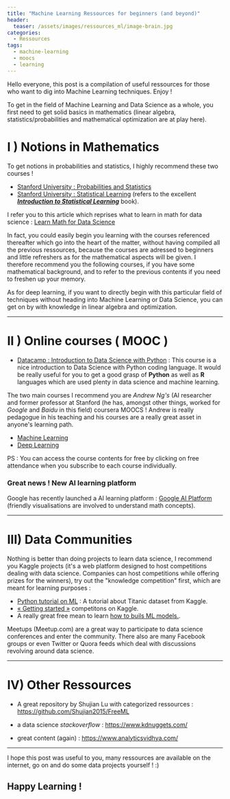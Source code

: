 ```yaml
---
title: "Machine Learning Ressources for beginners (and beyond)"
header:
  teaser: /assets/images/ressources_ml/image-brain.jpg
categories:
  - Ressources
tags:
  - machine-learning
  - moocs
  - learning
---
```



Hello everyone, this post is a compilation of useful ressources for those who want to dig into Machine Learning techniques.
Enjoy !

To get in the field of Machine Learning and Data Science as a whole, you first need to get solid basics in mathematics (linear algebra, statistics/probabilities and mathematical optimization are at play here).

# I ) Notions in Mathematics

To get notions in probabilities and statistics, I highly recommend these two courses !

* [Stanford University : Probabilities and Statistics](https://lagunita.stanford.edu/courses/course-v1:OLI+ProbStat+Open_Jan2017/info)
* [Stanford University : Statistical Learning](https://lagunita.stanford.edu/courses/HumanitiesSciences/StatLearning/Winter2016/info) (refers to the excellent [***Introduction to Statistical Learning***](http://www-bcf.usc.edu/~gareth/ISL/) book).

I refer you to this article which reprises what to learn in math for data science : 
[Learn Math for Data Science](https://elitedatascience.com/learn-math-for-data-science)

In fact, you could easily begin you learning with the courses referenced thereafter which go into the heart of the matter, without having compiled all the previous ressources, because the courses are adressed to beginners and little refreshers as for the mathematical aspects will be given. I therefore recommend you the following courses, if you have some mathematical background, and to refer to the previous contents if you need to freshen up your memory.

As for deep learning, if you want to directly begin with this particular field of techniques without heading into Machine Learning or Data Science, you can get on by with knowledge in linear algebra and optimization.

---

# II ) Online courses ( MOOC )

* [Datacamp : Introduction to Data Science with Python](https://www.datacamp.com/courses/intro-to-python-for-data-science) : This course is a nice introduction to Data Science with Python coding language. It would be really useful for you to get a good grasp of **Python** as well as **R** languages which are used plenty in data science and machine learning.

 

The two main courses I recommend you are *Andrew Ng's* (AI researcher and former professor at Stanford (he has, amongst other things, worked for *Google* and *Baidu* in this field) coursera MOOCS ! Andrew is really pedagogue in his teaching and his courses are a really great asset in anyone's learning path.

* [Machine Learning](https://www.coursera.org/learn/machine-learning)
* [Deep Learning](https://www.coursera.org/specializations/deep-learning)


PS : You can access the course contents for free by clicking on free attendance when you subscribe to each course individually.

### Great news ! New AI learning platform

Google has recently launched a AI learning platform : [Google AI Platform](https://ai.google/education/#?modal_active=none) (friendly visualisations are involved to understand math concepts).


---
# III) Data Communities

Nothing is better than doing projects to learn data science, I recommend you Kaggle projects (it's a web platform designed to host competitions dealing with data science. Companies can host competitions while offering prizes for the winners), try out the "knowledge competition" first, which are meant for learning purposes : 

* [Python tutorial on ML](https://www.datacamp.com/community/open-courses/kaggle-python-tutorial-on-machine-learning) : A tutorial about Titanic dataset from Kaggle.
* [« Getting started »](https://www.kaggle.com/competitions?sortBy=grouped&group=general&page=1&pageSize=20&category=gettingStarted) competitons on Kaggle.
* A really great free mean to learn [how to buils ML models.](https://www.kaggle.com/learn/overview).


Meetups (Meetup.com) are a great way to participate to data science conferences and enter the community.
There also are many Facebook groups or even Twitter or Quora feeds which deal with discussions revolving around data science.


---

# IV) Other Ressources

* A great repository by Shujian Lu with categorized ressources : https://github.com/Shujian2015/FreeML

* a data science *stackoverflow* : https://www.kdnuggets.com/

* great content (again) : https://www.analyticsvidhya.com/

---


I hope this post was useful to you, many ressources are available on the internet, go on and do some data projects yourself ! :) 

## Happy Learning ! 
